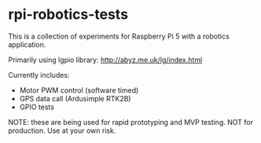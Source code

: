 # rpi-robotics-tests

This is a collection of experiments for Raspberry Pi 5 with a robotics application.

Primarily using lgpio library: http://abyz.me.uk/lg/index.html

Currently includes:
* Motor PWM control (software timed)
* GPS data call (Ardusimple RTK2B)
* GPIO tests

NOTE: these are being used for rapid prototyping and MVP testing. NOT for production. Use at your own risk.
